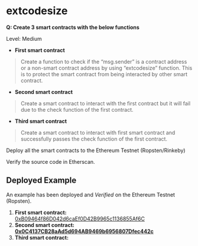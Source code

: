 # extcodesize

**Q: Create 3 smart contracts with the below functions**

Level: Medium 

*   **First smart contract**

> Create a function to check if the “msg.sender” is a contract address or a non-smart contract address by using “extcodesize” function. This is to protect the smart contract from being interacted by other smart contract.

*   **Second smart contract**

> Create a smart contract to interact with the first contract but it will fail due to the check function of the first contract.

*   **Third smart contract**

> Create a smart contract to interact with first smart contract and successfully passes the check function of the first contract.

Deploy all the smart contracts to the Ethereum Testnet (Ropsten/Rinkeby)

Verify the source code in Etherscan.

## Deployed Example

An example has been deployed and _Verified_ on the Ethereum Testnet (Ropsten).

1.  **First smart contract:** [0xB09464f86D042d6caEf0D42B9965c1136855Af6C](https://ropsten.etherscan.io/address/0xb09464f86d042d6caef0d42b9965c1136855af6c)
2.  **Second smart contract:** [**0x0C4137CB28aAd5d694AB9469b6956807Dfec442c**](https://ropsten.etherscan.io/address/0x0c4137cb28aad5d694ab9469b6956807dfec442c)
3.  **Third smart contract:**
